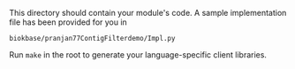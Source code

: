 This directory should contain your module's code.
A sample implementation file has been provided for you in

```biokbase/pranjan77ContigFilterdemo/Impl.py```

Run `make` in the root to generate your language-specific client libraries.
